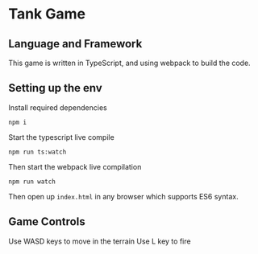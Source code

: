 # Tank Game

## Language and Framework

This game is written in TypeScript, and using webpack to build the code.

## Setting up the env

Install required dependencies

`npm i`

Start the typescript live compile

`npm run ts:watch`

Then start the webpack live compilation

`npm run watch`

Then open up `index.html` in any browser which supports ES6 syntax.

## Game Controls

Use WASD keys to move in the terrain
Use L key to fire
